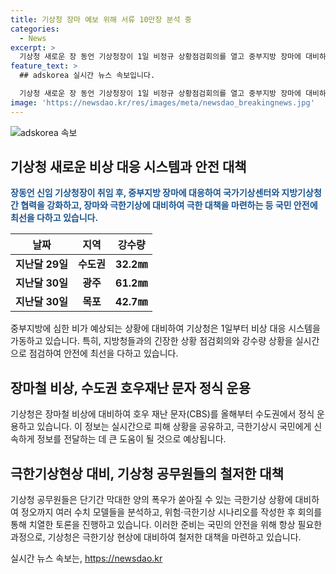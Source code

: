 ```yaml
---
title: 기상청 장마 예보 위해 서류 10만장 분석 중
categories:
  - News
excerpt: >
  기상청 새로운 장 동언 기상청장이 1일 비정규 상황점검회의를 열고 중부지방 장마에 대비하는 모습이 화제다. 국가기상위성센터, 지방기상청 등 전국 기상 정보를 실시간으로 점검하고 대비하는 모습이 담겨 있다. 한편, 기상청은 극한 기상에 대한 대비도 철저히 하고 있으며, 지방 예보관들의 예보에 대한 토론과 신뢰도 문제에 대한 이야기도 포함되어 있다. 임원들은 국민의 안전을 위해 최선을 다할 것이라는 메시지를 전달하고 있다.
feature_text: >
  ## adskorea 실시간 뉴스 속보입니다.

  기상청 새로운 장 동언 기상청장이 1일 비정규 상황점검회의를 열고 중부지방 장마에 대비하는 모습이 화제다. 국가기상위성센터, 지방기상청 등 전국 기상 정보를 실시간으로 점검하고 대비하는 모습이 담겨 있다. 한편, 기상청은 극한 기상에 대한 대비도 철저히 하고 있으며, 지방 예보관들의 예보에 대한 토론과 신뢰도 문제에 대한 이야기도 포함되어 있다. 임원들은 국민의 안전을 위해 최선을 다할 것이라는 메시지를 전달하고 있다.
image: 'https://newsdao.kr/res/images/meta/newsdao_breakingnews.jpg'
---
```


<p><img src="https://newsdao.kr/res/images/meta/newsdao_breakingnews.jpg" alt="adskorea 속보" /></p>

<h2 data-ke-size="size26">기상청 새로운 비상 대응 시스템과 안전 대책</h2>

<p data-ke-size="size16"><b><span style="color: #1a5490;">장동언 신임 기상청장이 취임 후, 중부지방 장마에 대응하여 국가기상센터와 지방기상청 간 협력을 강화하고, 장마와 극한기상에 대비하여 극한 대책을 마련하는 등 국민 안전에 최선을 다하고 있습니다.</span></b></p>

<table>
    <thead>
        <tr>
            <th><b>날짜</b></th>
            <th><b>지역</b></th>
            <th><b>강수량</b></th>
        </tr>
    </thead>
    <tbody>
        <tr>
            <td style="text-align: center; height: 17px;"><b>지난달 29일</b></td>
            <td style="text-align: center; height: 17px;"><b>수도권</b></td>
            <td style="text-align: center; height: 17px;"><b>32.2㎜</b></td>
        </tr>
        <tr>
            <td style="text-align: center; height: 17px;"><b>지난달 30일</b></td>
            <td style="text-align: center; height: 17px;"><b>광주</b></td>
            <td style="text-align: center; height: 17px;"><b>61.2㎜</b></td>
        </tr>
        <tr>
            <td style="text-align: center; height: 17px;"><b>지난달 30일</b></td>
            <td style="text-align: center; height: 17px;"><b>목포</b></td>
            <td style="text-align: center; height: 17px;"><b>42.7㎜</b></td>
        </tr>
    </tbody>
</table>

<p data-ke-size="size16">중부지방에 심한 비가 예상되는 상황에 대비하여 기상청은 1일부터 비상 대응 시스템을 가동하고 있습니다. 특히, 지방청들과의 긴장한 상황 점검회의와 강수량 상황을 실시간으로 점검하여 안전에 최선을 다하고 있습니다.</p>

<h2 data-ke-size="size26">장마철 비상, 수도권 호우재난 문자 정식 운용</h2>

<p data-ke-size="size16">기상청은 장마철 비상에 대비하여 호우 재난 문자(CBS)를 올해부터 수도권에서 정식 운용하고 있습니다. 이 정보는 실시간으로 피해 상황을 공유하고, 극한기상시 국민에게 신속하게 정보를 전달하는 데 큰 도움이 될 것으로 예상됩니다.</p>

<h2 data-ke-size="size26">극한기상현상 대비, 기상청 공무원들의 철저한 대책</h2>

<p data-ke-size="size16">기상청 공무원들은 단기간 막대한 양의 폭우가 쏟아질 수 있는 극한기상 상황에 대비하여 정오까지 여러 수치 모델들을 분석하고, 위험·극한기상 시나리오를 작성한 후 회의를 통해 치열한 토론을 진행하고 있습니다. 이러한 준비는 국민의 안전을 위해 항상 필요한 과정으로, 기상청은 극한기상 현상에 대비하여 철저한 대책을 마련하고 있습니다.</p>
실시간 뉴스 속보는, <a href="https://newsdao.kr" rel="dofollow">https://newsdao.kr</a>


